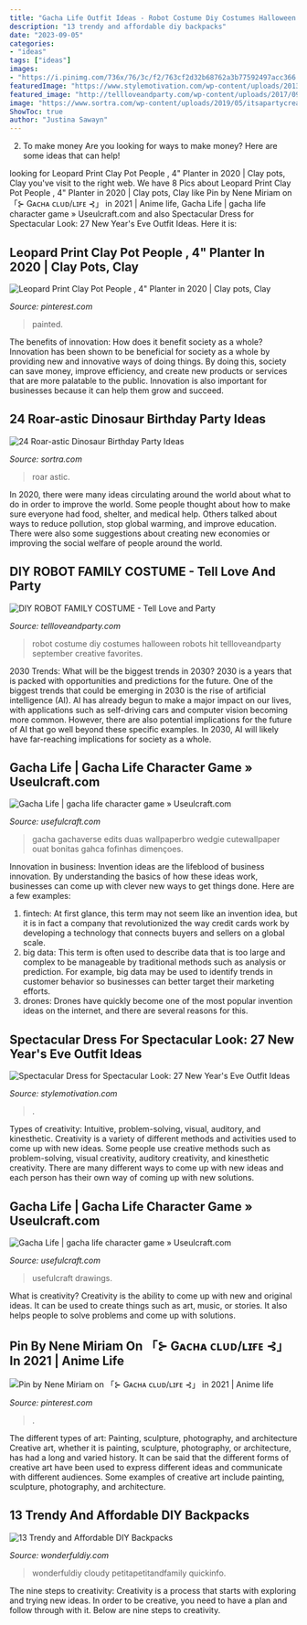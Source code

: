 ```yaml
---
title: "Gacha Life Outfit Ideas - Robot Costume Diy Costumes Halloween Robots Hit Tellloveandparty September Creative Favorites"
description: "13 trendy and affordable diy backpacks"
date: "2023-09-05"
categories:
- "ideas"
tags: ["ideas"]
images:
- "https://i.pinimg.com/736x/76/3c/f2/763cf2d32b68762a3b77592497acc366.jpg"
featuredImage: "https://www.stylemotivation.com/wp-content/uploads/2013/12/Spectacular-Dress-for-Spectacular-Look-27-New-Year-Eve-Outfit-Ideas-2-620x942.jpg"
featured_image: "http://tellloveandparty.com/wp-content/uploads/2017/09/Robot-Family-costume-DIY.jpg"
image: "https://www.sortra.com/wp-content/uploads/2019/05/itsapartycreative.jpg"
ShowToc: true
author: "Justina Sawayn"
---
```



2. To make money
Are you looking for ways to make money? Here are some ideas that can help!

	

		
looking for Leopard Print Clay Pot People , 4&quot; Planter in 2020 | Clay pots, Clay you've visit to the right web. We have 8 Pics about Leopard Print Clay Pot People , 4&quot; Planter in 2020 | Clay pots, Clay like Pin by Nene Miriam on 「⊱ Gᴀᴄʜᴀ ᴄʟᴜᴅ/ʟɪғᴇ ⊰」 in 2021 | Anime life, Gacha Life | gacha life character game » Useulcraft.com and also Spectacular Dress for Spectacular Look: 27 New Year&#039;s Eve Outfit Ideas. Here it is:
		
    
## Leopard Print Clay Pot People , 4&quot; Planter In 2020 | Clay Pots, Clay

<img loading=lazy src="https://i.pinimg.com/736x/fa/80/b5/fa80b53d878497a0352a7d5d7713a071.jpg" onerror="this.onerror=null;this.src='https://tse3.mm.bing.net/th?id=OIP.5hH4JafJB9uj9xaHx0JplQHaJ4&amp;pid=15.1';" alt="Leopard Print Clay Pot People , 4&quot; Planter in 2020 | Clay pots, Clay">

_Source: pinterest.com_

>painted. 

	

The benefits of innovation: How does it benefit society as a whole?
Innovation has been shown to be beneficial for society as a whole by providing new and innovative ways of doing things. By doing this, society can save money, improve efficiency, and create new products or services that are more palatable to the public. Innovation is also important for businesses because it can help them grow and succeed.

    
## 24 Roar-astic Dinosaur Birthday Party Ideas

<img loading=lazy src="https://www.sortra.com/wp-content/uploads/2019/05/itsapartycreative.jpg" onerror="this.onerror=null;this.src='https://tse3.mm.bing.net/th?id=OIP.zwWz35qmnQ4uxAp3UrvGjgHaHa&amp;pid=15.1';" alt="24 Roar-astic Dinosaur Birthday Party Ideas">

_Source: sortra.com_

>roar astic. 

	

In 2020, there were many ideas circulating around the world about what to do in order to improve the world. Some people thought about how to make sure everyone had food, shelter, and medical help. Others talked about ways to reduce pollution, stop global warming, and improve education. There were also some suggestions about creating new economies or improving the social welfare of people around the world.

    
## DIY ROBOT FAMILY COSTUME - Tell Love And Party

<img loading=lazy src="http://tellloveandparty.com/wp-content/uploads/2017/09/Robot-Family-costume-DIY.jpg" onerror="this.onerror=null;this.src='https://tse2.mm.bing.net/th?id=OIP.AdoyEw91n7Qbtwrzn1CZkQHaLH&amp;pid=15.1';" alt="DIY ROBOT FAMILY COSTUME - Tell Love and Party">

_Source: tellloveandparty.com_

>robot costume diy costumes halloween robots hit tellloveandparty september creative favorites. 

	

2030 Trends: What will be the biggest trends in 2030?
2030 is a years that is packed with opportunities and predictions for the future. One of the biggest trends that could be emerging in 2030 is the rise of artificial intelligence (AI). AI has already begun to make a major impact on our lives, with applications such as self-driving cars and computer vision becoming more common. However, there are also potential implications for the future of AI that go well beyond these specific examples. In 2030, AI will likely have far-reaching implications for society as a whole.

    
## Gacha Life | Gacha Life Character Game » Useulcraft.com

<img loading=lazy src="https://www.usefulcraft.com/wp-content/uploads/2019/12/gacha-life-22.jpg" onerror="this.onerror=null;this.src='https://tse2.mm.bing.net/th?id=OIP.oLAVfAJm-RjDVYFMInPrIAHaFj&amp;pid=15.1';" alt="Gacha Life | gacha life character game » Useulcraft.com">

_Source: usefulcraft.com_

>gacha gachaverse edits duas wallpaperbro wedgie cutewallpaper ouat bonitas gahca fofinhas dimençoes. 

	

Innovation in business:
Invention ideas are the lifeblood of business innovation. By understanding the basics of how these ideas work, businesses can come up with clever new ways to get things done. Here are a few examples: 
1. fintech: At first glance, this term may not seem like an invention idea, but it is in fact a company that revolutionized the way credit cards work by developing a technology that connects buyers and sellers on a global scale.
2. big data: This term is often used to describe data that is too large and complex to be manageable by traditional methods such as analysis or prediction. For example, big data may be used to identify trends in customer behavior so businesses can better target their marketing efforts. 
3. drones: Drones have quickly become one of the most popular invention ideas on the internet, and there are several reasons for this.

    
## Spectacular Dress For Spectacular Look: 27 New Year&#039;s Eve Outfit Ideas

<img loading=lazy src="https://www.stylemotivation.com/wp-content/uploads/2013/12/Spectacular-Dress-for-Spectacular-Look-27-New-Year-Eve-Outfit-Ideas-2-620x942.jpg" onerror="this.onerror=null;this.src='https://tse1.mm.bing.net/th?id=OIP.FgKbHjdcjql2Kd5GDGeobAHaLQ&amp;pid=15.1';" alt="Spectacular Dress for Spectacular Look: 27 New Year&#039;s Eve Outfit Ideas">

_Source: stylemotivation.com_

>. 

	

Types of creativity: Intuitive, problem-solving, visual, auditory, and kinesthetic.
Creativity is a variety of different methods and activities used to come up with new ideas. Some people use creative methods such as problem-solving, visual creativity, auditory creativity, and kinesthetic creativity. There are many different ways to come up with new ideas and each person has their own way of coming up with new solutions.

    
## Gacha Life | Gacha Life Character Game » Useulcraft.com

<img loading=lazy src="https://www.usefulcraft.com/wp-content/uploads/2019/12/gacha-life-14.jpg" onerror="this.onerror=null;this.src='https://tse4.mm.bing.net/th?id=OIP.oISteq_cVKnNhzJr7Za63gHaNK&amp;pid=15.1';" alt="Gacha Life | gacha life character game » Useulcraft.com">

_Source: usefulcraft.com_

>usefulcraft drawings. 

	

What is creativity?
Creativity is the ability to come up with new and original ideas. It can be used to create things such as art, music, or stories. It also helps people to solve problems and come up with solutions.

    
## Pin By Nene Miriam On 「⊱ Gᴀᴄʜᴀ ᴄʟᴜᴅ/ʟɪғᴇ ⊰」 In 2021 | Anime Life

<img loading=lazy src="https://i.pinimg.com/736x/76/3c/f2/763cf2d32b68762a3b77592497acc366.jpg" onerror="this.onerror=null;this.src='https://tse1.mm.bing.net/th?id=OIP.pwluInRg7X5Hpp21LwF2kQHaNK&amp;pid=15.1';" alt="Pin by Nene Miriam on 「⊱ Gᴀᴄʜᴀ ᴄʟᴜᴅ/ʟɪғᴇ ⊰」 in 2021 | Anime life">

_Source: pinterest.com_

>. 

	

The different types of art: Painting, sculpture, photography, and architecture
Creative art, whether it is painting, sculpture, photography, or architecture, has had a long and varied history. It can be said that the different forms of creative art have been used to express different ideas and communicate with different audiences. Some examples of creative art include painting, sculpture, photography, and architecture.

    
## 13 Trendy And Affordable DIY Backpacks

<img loading=lazy src="https://cdn.wonderfuldiy.com/wp-content/uploads/2017/09/Cloudy-backpack-.jpeg" onerror="this.onerror=null;this.src='https://tse3.mm.bing.net/th?id=OIP.htrNo4OmqG9ziqYU3sb4pgHaLI&amp;pid=15.1';" alt="13 Trendy and Affordable DIY Backpacks">

_Source: wonderfuldiy.com_

>wonderfuldiy cloudy petitapetitandfamily quickinfo. 

	

The nine steps to creativity:
Creativity is a process that starts with exploring and trying new ideas. In order to be creative, you need to have a plan and follow through with it. Below are nine steps to creativity.

